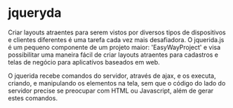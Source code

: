 jqueryda
========

Criar layouts atraentes para serem vistos por diversos tipos de dispositivos e clientes diferentes é uma tarefa cada vez mais desafiadora. 
O jquerida.js é um pequeno componente de um projeto maior: 'EasyWayProject' e visa possibilitar uma maneira fácil de criar layouts atraentes para cadastros e telas de negócio para aplicatívos baseados em web. 

O jquerida recebe comandos do servidor, através de ajax, e os executa, criando, e manipulando os elementos na tela, sem que o código do lado do servidor precise se preocupar com HTML ou Javascript, além de gerar estes comandos.
